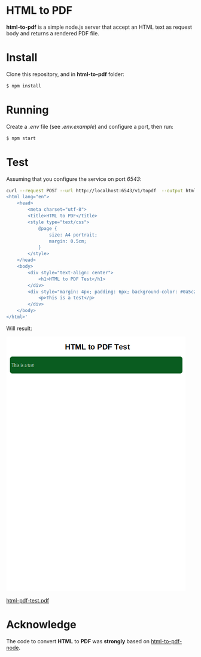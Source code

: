 # HTML to PDF

**html-to-pdf** is a simple node.js server that accept an HTML text as request body and returns a rendered PDF file.

# Install

Clone this repository, and in **html-to-pdf** folder:
```bash
$ npm install
```

# Running

Create a *.env* file (see *.env.example*) and configure a port, then run:

```bash
$ npm start
```

# Test

Assuming that you configure the service on port *6543*:
```bash
curl --request POST --url http://localhost:6543/v1/topdf  --output html-pdf-test.pdf --header 'Content-Type: text/html' --data '<!DOCTYPE html>
<html lang="en">
    <head>
        <meta charset="utf-8">
        <title>HTML to PDF</title>
        <style type="text/css">
            @page {
                size: A4 portrait;
                margin: 0.5cm;
            }
        </style>
    </head>
    <body>
        <div style="text-align: center">
            <h1>HTML to PDF Test</h1>
        </div>
        <div style="margin: 4px; padding: 6px; background-color: #0a5c20; color: white; border-radius: 10px; font-size: 14pt;">
            <p>This is a test</p>
        </div>
    </body>
</html>'
```
Will result:

![Results](html-pdf-test.png)

[html-pdf-test.pdf](html-pdf-test.pdf)

# Acknowledge

The code to convert **HTML** to **PDF** was **strongly** based on [html-to-pdf-node](https://github.com/mrafiqk/html-pdf-node).